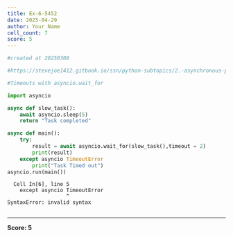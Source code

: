 ```yaml
---
title: Ex-6-5452
date: 2025-04-29
author: Your Name
cell_count: 7
score: 5
---
```


```python
#created at 20250308
```


```python
#https://stevejoe1412.gitbook.io/ssn/python-subtopics/2.-asynchronous-programming
```


```python
#Timeouts with asyncio.wait_for
```


```python
import asyncio
```


```python
async def slow_task():
    await asyncio.sleep(5)
    return "Task completed"
```


```python
async def main():
    try:
        result = await asyncio.wait_for(slow_task(),timeout = 2)
        print(result)
    except asyncio TimeoutError
        print("Task Timed out")
asyncio.run(main())
```


      Cell In[6], line 5
        except asyncio TimeoutError
                       ^
    SyntaxError: invalid syntax




```python

```


---
**Score: 5**